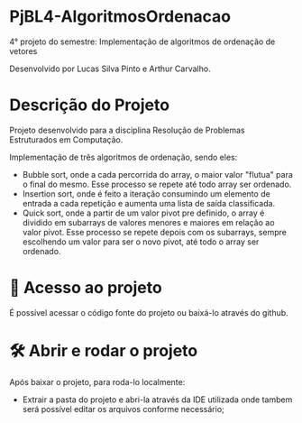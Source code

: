# PjBL4-AlgoritmosOrdenacao
4° projeto do semestre: Implementação de algoritmos de ordenação de vetores

Desenvolvido por Lucas Silva Pinto e Arthur Carvalho.

# Descrição do Projeto
Projeto desenvolvido para a disciplina Resolução de Problemas Estruturados em Computação.

Implementação de três algoritmos de ordenação, sendo eles:
* Bubble sort, onde a cada percorrida do array, o maior valor "flutua" para o final do mesmo. Esse processo se repete até todo array ser ordenado.
* Insertion sort, onde é feito a iteração consumindo um elemento de entrada a cada repetição e aumenta uma lista de saída classificada.
* Quick sort, onde a partir de um valor pivot pre definido, o array é dividido em subarrays de valores menores e maiores em relação ao valor pivot. Esse processo se repete depois com os subarrays, sempre escolhendo um valor para ser o novo pivot, até todo o array ser ordenado.

# 📁 Acesso ao projeto
É possível acessar o código fonte do projeto ou baixá-lo através do github.

# 🛠️ Abrir e rodar o projeto
Após baixar o projeto, para roda-lo localmente:

* Extrair a pasta do projeto e abri-la através da IDE utilizada onde tambem será possível editar os arquivos conforme necessário;
